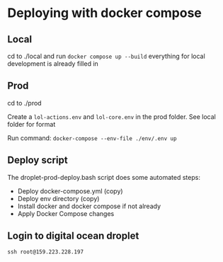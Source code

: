 # Deploying with docker compose

## Local
cd to ./local and run ```docker compose up --build``` everything for local development is already filled in

## Prod
cd to ./prod

Create a ```lol-actions.env``` and ```lol-core.env``` in the prod folder. See local folder for format

Run command:
```docker-compose --env-file ./env/.env up```

## Deploy script
The droplet-prod-deploy.bash script does some automated steps:
- Deploy docker-compose.yml (copy)
- Deploy env directory (copy)
- Install docker and docker compose if not already
- Apply Docker Compose changes

## Login to digital ocean droplet
```ssh root@159.223.228.197```